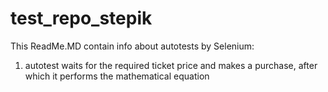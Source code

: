 # test_repo_stepik
This ReadMe.MD contain info about autotests by Selenium:
1. autotest waits for the required ticket price and makes a purchase, after which it performs the mathematical equation


